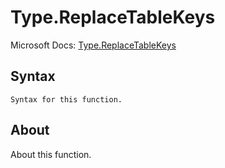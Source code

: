 ---
---

# Type.ReplaceTableKeys

Microsoft Docs: [Type.ReplaceTableKeys](https://docs.microsoft.com/en-us/powerquery-m/type-replacetablekeys)

## Syntax

```
Syntax for this function.
```

## About

About this function.

